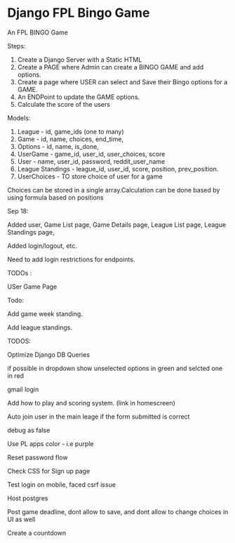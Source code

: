 # Django FPL Bingo Game

An FPL BINGO Game


Steps:
1. Create a Django Server with a Static HTML
2. Create a PAGE where Admin can create a BINGO GAME and add options.
3. Create a page where USER can select and Save their Bingo options for a GAME.
4. An ENDPoint to update the GAME options.
5. Calculate the score of the users


Models:
1. League - id, game_ids (one to many)
1. Game - id, name, choices, end_time,
2. Options - id, name, is_done,
3. UserGame - game_id, user_id, user_choices, score
4. User - name, user_id, password, reddit_user_name
6. League Standings - league_id, user_id, score, position, prev_position.
7. UserChoices - TO store choice of user for a game

Choices can be stored in a single array.Calculation can be done based by using formula based on positions


Sep 18:

Added user, Game List page, Game Details page, 
League List page, League Standings page,

Added login/logout, etc.

Need to add login restrictions for endpoints.


TODOs :

USer Game Page

Todo: 

Add game week standing.

Add league standings.



TODOS:

Optimize Django DB Queries

if possible in dropdown show unselected options in green and selcted one in red

gmail login



Add how to play and scoring system. (link in homescreen)


Auto join user in the main leage if the form submitted is correct

debug as false



Use PL apps color - i.e purple

Reset password flow

Check CSS for Sign up page

Test login on mobile, faced csrf issue

Host postgres


Post game deadline, dont allow to save, and dont allow to change choices in UI as well

Create a countdown 
